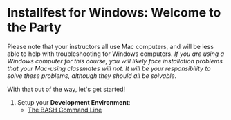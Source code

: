 # Installfest for Windows: Welcome to the Party

Please note that your instructors all use Mac computers, and will be less able to help with troubleshooting for Windows computers. *If you are using a Windows computer for this course, you will likely face installation problems that your Mac-using classmates will not. It will be your responsibility to solve these problems, although they should all be solvable.*

With that out of the way, let's get started!

1. Setup your **Development Environment**:
    - [The BASH Command Line](bash-setup.md)
